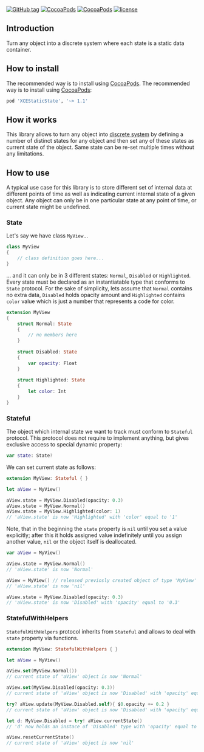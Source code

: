 [![GitHub tag](https://img.shields.io/github/tag/XCEssentials/StaticState.svg)](https://github.com/XCEssentials/StaticState/releases)
[![CocoaPods](https://img.shields.io/cocoapods/v/XCEStaticState.svg)](https://cocoapods.org/?q=XCEStaticState)
[![CocoaPods](https://img.shields.io/cocoapods/p/XCEStaticState.svg)](https://cocoapods.org/?q=XCEStaticState)
[![license](https://img.shields.io/github/license/XCEssentials/StaticState.svg)](https://opensource.org/licenses/MIT)

## Introduction
Turn any object into a discrete system where each state is a static data container.



## How to install

The recommended way is to install using [CocoaPods](https://cocoapods.org/?q=XCEStaticState).
The recommended way is to install using [CocoaPods](https://cocoapods.org/?q=XCEStaticState):

```ruby
pod 'XCEStaticState', '~> 1.1'
```



## How it works

This library allows to turn any object into [discrete system](https://en.wikipedia.org/wiki/Discrete_system) by defining a number of distinct states for any object and then set any of these states as current state of the object. Same state can be re-set multiple times without any limitations.



## How to use

A typical use case for this library is to store different set of internal data at different points of time as well as indicating current internal state of a given object. Any object can only be in one particular state at any point of time, or current state might be undefined.



### State

Let's say we have class `MyView`...

```swift
class MyView
{
	// class definition goes here...
}
```

... and it can only be in 3 different states: `Normal`, `Disabled` or `Highlighted`. Every state must be declared as an instantiatable type that conforms to `State` protocol. For the sake of simplicity, lets assume that `Normal` contains no extra data, `Disabled` holds opacity amount and `Highlighted` contains `color` value which is just a number that represents a code for color.

```swift
extension MyView
{
    struct Normal: State
    {
    	// no members here
    }
    
    struct Disabled: State
    {
        var opacity: Float
    }
    
    struct Highlighted: State
    {
        let color: Int
    }
}
```



### Stateful

The object which internal state we want to track must conform to `Stateful` protocol. This protocol does not require to implement anything, but gives exclusive access to special dynamic property:

```swift
var state: State?
```

We can set current state as follows:

```swift
extension MyView: Stateful { }

let aView = MyView()

aView.state = MyView.Disabled(opacity: 0.3)
aView.state = MyView.Normal()
aView.state = MyView.Highlighted(color: 1)
// 'aView.state' is now 'Highlighted' with 'color' equal to '1'
```

Note, that in the beginning the `state` property is `nil` until you set a value explicitly; after this it holds assigned value indefinitely until you assign another value, `nil` or the object itself is deallocated.

```swift
var aView = MyView()

aView.state = MyView.Normal()
// 'aView.state' is now 'Normal'

aView = MyView() // released previosly created object of type 'MyView'
// 'aView.state' is now 'nil'

aView.state = MyView.Disabled(opacity: 0.3)
// 'aView.state' is now 'Disabled' with 'opacity' equal to '0.3'
```



### StatefulWithHelpers

`StatefulWithHelpers` protocol inherits from `Stateful` and allows to deal with `state` property via functions.

```swift
extension MyView: StatefulWithHelpers { }

let aView = MyView()

aView.set(MyView.Normal())
// current state of 'aView' object is now 'Normal'

aView.set(MyView.Disabled(opacity: 0.3))
// current state of 'aView' object is now 'Disabled' with 'opacity' equal to '0.3'

try? aView.update(MyView.Disabled.self){ $0.opacity += 0.2 }
// current state of 'aView' object is now 'Disabled' with 'opacity' equal to '0.5'

let d: MyView.Disabled = try! aView.currentState()
// 'd' now holds an instace of 'Disabled' type with 'opacity' equal to '0.5'

aView.resetCurrentState()
// current state of 'aView' object is now 'nil'
```

